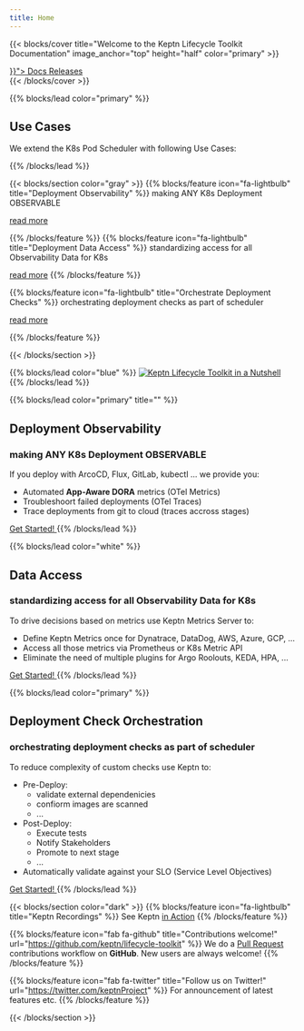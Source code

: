 ```yaml
---
title: Home
---
```


<!-- markdownlint-disable no-inline-html -->
<!-- markdownlint-disable-next-line line-length -->
{{< blocks/cover title="Welcome to the Keptn Lifecycle Toolkit Documentation" image_anchor="top" height="half" color="primary" >}}
<div class="mx-auto">
 <a class="btn btn-lg btn-primary mr-3 mb-4" href="{{< relref "/docs" >}}">
  Docs <i class="fas fa-arrow-alt-circle-right ml-2"></i>
 </a>
    <a class="btn btn-lg btn-primary mr-3 mb-4" href="https://github.com/keptn/lifecycle-toolkit/releases">
  Releases <i class="fab fa-github ml-2 "></i>
 </a>
</div>
{{< /blocks/cover >}}
<!-- markdownlint-enable no-inline-html -->

{{% blocks/lead color="primary" %}}

## Use Cases

We extend the K8s Pod Scheduler with following Use Cases:

{{% /blocks/lead %}}

{{< blocks/section color="gray" >}}
{{% blocks/feature icon="fa-lightbulb" title="Deployment Observability" %}}
making ANY K8s Deployment OBSERVABLE

[read more](#deployment-observability)

{{% /blocks/feature %}}
{{% blocks/feature icon="fa-lightbulb" title="Deployment Data Access" %}}
standardizing access for all Observability Data for K8s

[read more](#data-access)
{{% /blocks/feature %}}

{{% blocks/feature icon="fa-lightbulb" title="Orchestrate Deployment Checks" %}}
orchestrating deployment checks as part of scheduler

[read more](#deployment-check-orchestration)

{{% /blocks/feature %}}

{{< /blocks/section >}}

{{% blocks/lead color="blue" %}}
[![Keptn Lifecycle Toolkit in a Nutshell](https://img.youtube.com/vi/K-cvnZ8EtGc/0.jpg)](https://www.youtube.com/watch?v=K-cvnZ8EtGc)
{{% /blocks/lead %}}

<!-- markdownlint-disable no-inline-html -->
{{% blocks/lead color="primary" title="" %}}

## Deployment Observability

### making ANY K8s Deployment OBSERVABLE

<div style="text-align: left">

If you deploy with ArcoCD, Flux, GitLab, kubectl ...
we provide you:

* Automated **App-Aware DORA** metrics (OTel Metrics)
* Troubleshoort failed deployments  (OTel Traces)
* Trace deployments from git to cloud  (traces accross stages)

</div>
<a class="btn -bg-green" href="./docs/quickstart/">
    Get Started!
</a>
{{% /blocks/lead %}}
<!-- markdownlint-enable no-inline-html -->

<!-- markdownlint-disable no-inline-html -->
{{% blocks/lead color="white" %}}

## Data Access

### standardizing access for all Observability Data for K8s

<div style="text-align: left">

To drive decisions based on metrics use Keptn Metrics Server to:

* Define Keptn Metrics once for Dynatrace, DataDog, AWS, Azure, GCP, ...
* Access all those metrics via Prometheus or K8s Metric API
* Eliminate the need of multiple plugins for Argo Roolouts, KEDA, HPA, ...

</div>
<a class="btn -bg-green" href="./docs/quickstart/">
    Get Started!
</a>
{{% /blocks/lead %}}
<!-- markdownlint-enable no-inline-html -->

<!-- markdownlint-disable no-inline-html -->
{{% blocks/lead color="primary" %}}

## Deployment Check Orchestration

### orchestrating deployment checks as part of scheduler

<div style="text-align: left">

To reduce complexity of custom checks use Keptn to:

* Pre-Deploy:
  * validate external dependenicies
  * confiorm images are scanned
  * ...
* Post-Deploy:
  * Execute tests
  * Notify Stakeholders
  * Promote to next stage
  * ...
* Automatically validate against your SLO (Service Level Objectives)

</div>
<a class="btn -bg-green" href="./docs/quickstart/">
    Get Started!
</a>
{{% /blocks/lead %}}
<!-- markdownlint-enable no-inline-html -->

{{< blocks/section color="dark" >}}
{{% blocks/feature icon="fa-lightbulb" title="Keptn Recordings" %}}
See Keptn [in Action](https://youtube.com/playlist?list=PL6i801Rjt9DbikPPILz38U1TLMrEjppzZ)
{{% /blocks/feature %}}

{{% blocks/feature icon="fab fa-github" title="Contributions welcome!" url="https://github.com/keptn/lifecycle-toolkit" %}}
We do a [Pull Request](https://github.com/keptn/lifecycle-toolkit/pulls) contributions workflow on **GitHub**.
New users are always welcome!
{{% /blocks/feature %}}

{{% blocks/feature icon="fab fa-twitter" title="Follow us on Twitter!" url="https://twitter.com/keptnProject" %}}
For announcement of latest features etc.
{{% /blocks/feature %}}

{{< /blocks/section >}}
